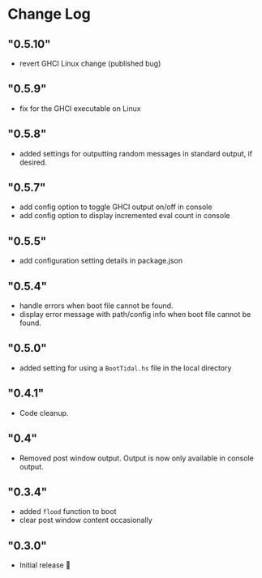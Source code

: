 # Change Log

## "0.5.10"
- revert GHCI Linux change (published bug)

## "0.5.9"
- fix for the GHCI executable on Linux

## "0.5.8"
- added settings for outputting random messages in standard output, if desired.

## "0.5.7"
- add config option to toggle GHCI output on/off in console
- add config option to display incremented eval count in console

## "0.5.5"
- add configuration setting details in package.json

## "0.5.4"
- handle errors when boot file cannot be found.
- display error message with path/config info when boot file cannot be found.

## "0.5.0"
- added setting for using a `BootTidal.hs` file in the local directory

## "0.4.1"
- Code cleanup.

## "0.4"
- Removed post window output. Output is now only available in console output.

## "0.3.4"
- added `flood` function to boot
- clear post window content occasionally

## "0.3.0"
- Initial release 🎉

